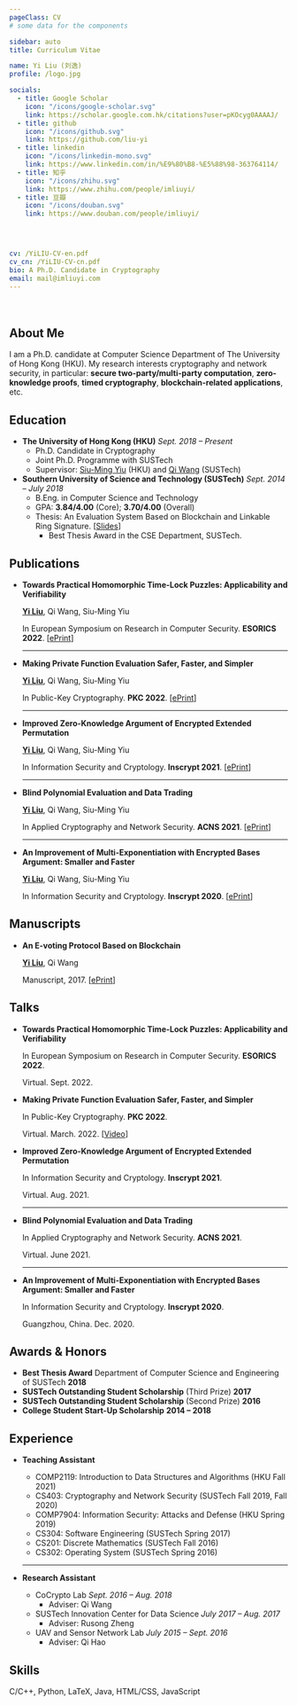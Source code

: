 ```yaml
---
pageClass: CV
# some data for the components

sidebar: auto
title: Curriculum Vitae

name: Yi Liu (刘逸)
profile: /logo.jpg

socials:
  - title: Google Scholar
    icon: "/icons/google-scholar.svg"
    link: https://scholar.google.com.hk/citations?user=pKOcyg0AAAAJ/
  - title: github
    icon: "/icons/github.svg"
    link: https://github.com/liu-yi
  - title: linkedin
    icon: "/icons/linkedin-mono.svg"
    link: https://www.linkedin.com/in/%E9%80%B8-%E5%88%98-363764114/
  - title: 知乎
    icon: "/icons/zhihu.svg"
    link: https://www.zhihu.com/people/imliuyi/
  - title: 豆瓣
    icon: "/icons/douban.svg"
    link: https://www.douban.com/people/imliuyi/

    


cv: /YiLIU-CV-en.pdf
cv_cn: /YiLIU-CV-cn.pdf
bio: A Ph.D. Candidate in Cryptography
email: mail@imliuyi.com
---
```

<div style="padding: 2%"></div>
<ProfileSection :frontmatter="$page.frontmatter" />

## About Me

I am a Ph.D. candidate at Computer Science Department of The University of Hong Kong (HKU). My research interests cryptography and network security, in particular: **secure two-party/multi-party computation**, **zero-knowledge proofs**, **timed cryptography**, **blockchain-related applications**, etc.


<!-- ## News

- [Sept 1991] Attended Hogwarts
- [July 1980] Born in Godric's Hollow, West Country, England, Great Britain -->


## Education

- **The University of Hong Kong (HKU)** *Sept. 2018 – Present* 
  - Ph.D. Candidate in Cryptography 
  - Joint Ph.D. Programme with SUSTech
  - Supervisor: [Siu-Ming Yiu](https://www.cs.hku.hk/index.php/people/academic-staff/smyiu) (HKU) and [Qi Wang](http://cse.sustech.edu.cn/faculty/~wangqi/) (SUSTech)
- **Southern University of Science and Technology (SUSTech)** *Sept. 2014 – July 2018*
  - B.Eng. in Computer Science and Technology
  - GPA: **3.84/4.00** (Core); **3.70/4.00** (Overall)
  - Thesis: An Evaluation System Based on Blockchain and Linkable Ring Signature. [[Slides](https://imliuyi.com/ugthesis_slide.pdf)]
    - Best Thesis Award in the CSE Department, SUSTech.


## Publications

- **Towards Practical Homomorphic Time-Lock Puzzles: Applicability and Verifiability**
  
    <u>**Yi Liu**</u>, Qi Wang, Siu-Ming Yiu 

    In European Symposium on Research in Computer Security. **ESORICS 2022**. [[ePrint](https://eprint.iacr.org/2022/585)]

    ---

- **Making Private Function Evaluation Safer, Faster, and Simpler**
  
    <u>**Yi Liu**</u>, Qi Wang, Siu-Ming Yiu 

    In Public-Key Cryptography. **PKC 2022**. [[ePrint](https://eprint.iacr.org/2021/1682)]

    ---

- **Improved Zero-Knowledge Argument of Encrypted Extended Permutation**
  
    <u>**Yi Liu**</u>, Qi Wang, Siu-Ming Yiu 

    In Information Security and Cryptology. **Inscrypt 2021**. [[ePrint](https://eprint.iacr.org/2021/1430)] 
    
    ---

- **Blind Polynomial Evaluation and Data Trading**
  
    <u>**Yi Liu**</u>, Qi Wang, Siu-Ming Yiu 

    In Applied Cryptography and Network Security. **ACNS 2021**. [[ePrint](https://eprint.iacr.org/2021/413)]

    ---

- **An Improvement of Multi-Exponentiation with Encrypted Bases Argument: Smaller and Faster**
  
    <u>**Yi Liu**</u>, Qi Wang, Siu-Ming Yiu 

    In Information Security and Cryptology. **Inscrypt 2020**. [[ePrint](https://eprint.iacr.org/2020/567)] 

    

## Manuscripts



- **An E-voting Protocol Based on Blockchain**
  
    <u>**Yi Liu**</u>, Qi Wang

    Manuscript, 2017. [[ePrint](https://eprint.iacr.org/2017/1043)]


## Talks

- **Towards Practical Homomorphic Time-Lock Puzzles: Applicability and Verifiability**

    In European Symposium on Research in Computer Security. **ESORICS 2022**.

    Virtual. Sept. 2022. 

- **Making Private Function Evaluation Safer, Faster, and Simpler**
  
    In Public-Key Cryptography. **PKC 2022**. 

    Virtual. March. 2022. [[Video](https://www.youtube.com/watch?v=Pv8zVTxacr0)] 

- **Improved Zero-Knowledge Argument of Encrypted Extended Permutation**

    In Information Security and Cryptology. **Inscrypt 2021**. 
    
    Virtual. Aug. 2021. 

    ---

- **Blind Polynomial Evaluation and Data Trading**

    In Applied Cryptography and Network Security. **ACNS 2021**. 

    Virtual. June 2021. 
    
    ---

- **An Improvement of Multi-Exponentiation with Encrypted Bases Argument: Smaller and Faster**

    In Information Security and Cryptology. **Inscrypt 2020**. 

    Guangzhou, China. Dec. 2020. 

## Awards & Honors
- **Best Thesis Award** Department of Computer Science and Engineering of SUSTech **2018**
- **SUSTech Outstanding Student Scholarship** (Third Prize) **2017**
- **SUSTech Outstanding Student Scholarship** (Second Prize) **2016**
- **College Student Start-Up Scholarship** **2014 – 2018**


## Experience
- **Teaching Assistant**
  - COMP2119: Introduction to Data Structures and Algorithms (HKU Fall 2021)
  - CS403: Cryptography and Network Security (SUSTech Fall 2019, Fall 2020)
  - COMP7904: Information Security: Attacks and Defense (HKU Spring 2019)
  - CS304: Software Engineering (SUSTech Spring 2017)
  - CS201: Discrete Mathematics (SUSTech Fall 2016) 
  - CS302: Operating System (SUSTech Spring 2016)

  ---

- **Research Assistant**
  - CoCrypto Lab *Sept. 2016 – Aug. 2018*
    - Adviser: Qi Wang
  - SUSTech Innovation Center for Data Science *July 2017 – Aug. 2017*
    - Adviser: Rusong Zheng
  - UAV and Sensor Network Lab *July 2015 – Sept. 2016*
    - Adviser: Qi Hao 


## Skills
C/C++, Python, LaTeX, Java, HTML/CSS, JavaScript


<!-- [→ Full list](/projects/) -->

<!-- <ProjectCard image="/papers/papers_pic/BPE.png" hideBorder=true>

  **Making Private Function Evaluation Safer, Faster, and Simpler**
  
  <u>**Yi Liu**</u>, Qi Wang, Siu-Ming Yiu 

  To appear in Public-Key Cryptography. PKC 2022.
  
  Harry's wand was broken in 1997, but was repaired by him after the 1998 Battle of Hogwarts. Usually the repair of a wand is impossible, but with the use of the Elder Wand it was achievable.
  
  [[PDF](https://www.google.com)] [[arXiv](https://arxiv.org)]

</ProjectCard> -->

<!-- <ProjectCard hideBorder=true>

  **Making Private Function Evaluation Safer, Faster, and Simpler**
  
  <u>**Yi Liu**</u>, Qi Wang, Siu-Ming Yiu 

  To appear in Public-Key Cryptography. PKC 2022. [[ePrint](https://eprint.iacr.org/2021/1682)]

</ProjectCard> -->



<!-- Custom style for this page -->

<style lang="stylus">

.theme-container.CV .page
  /* font-size 14px */
  /* font-family "lucida grande", "lucida sans unicode", lucida, "Helvetica Neue", Helvetica, Arial, sans-serif; */
  p
    margin 0 0 0.5rem
  p, ul, ol
    line-height normal
    /* padding-top 0.5rem */
  li
    padding-top 0.3rem
  a
    font-weight normal
  .theme-default-content:not(.custom) > h2
    margin-bottom 0.5rem
  .theme-default-content:not(.custom) > h2:first-child + p
    margin-top 0.5rem
  .theme-default-content:not(.custom) > h3
    padding-top 4rem

  /* Override */
  .md-card
    margin-top 0.5em
    .card-image
      padding 0.2rem
      img
        max-width 120px
        max-height 120px
    .card-content p
      -webkit-margin-after 0.2em

@media (max-width: 419px)
  .theme-container.CV .page
    p, ul, ol
      line-height 1.5

    .md-card
      .card-image
        img 
          width 100%
          max-width 400px

</style>
